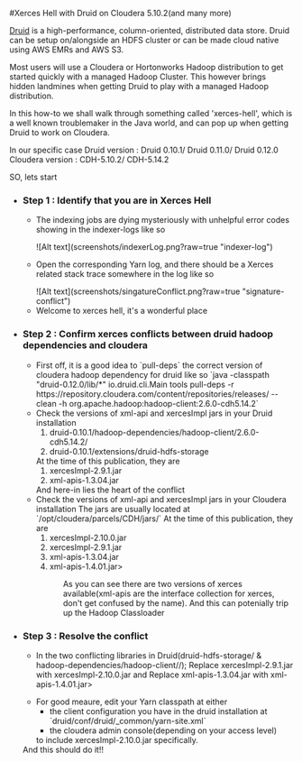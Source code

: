 #Xerces Hell with Druid on Cloudera 5.10.2(and many more)

<p>
<a href="http://druid.io/">Druid</a> is a high-performance, column-oriented, distributed data store.
Druid can be setup on/alongside an HDFS cluster or can be made cloud native using AWS EMRs and AWS S3.

Most users will use a Cloudera or Hortonworks Hadoop distribution to get started quickly with a managed Hadoop Cluster.
This however brings hidden landmines when getting Druid to play with a managed Hadoop distribution.

In this how-to we shall walk through something called 'xerces-hell', which is a well known troublemaker
in the Java world, and can pop up when getting Druid to work on Cloudera.

In our specific case
Druid version : Druid 0.10.1/ Druid 0.11.0/ Druid 0.12.0
Cloudera version : CDH-5.10.2/ CDH-5.14.2

SO, lets start
</p>

<ul>
  <li>
      <h3>Step 1 : Identify that you are in Xerces Hell</h3>
          <ul>
              <li>
                <p>The indexing jobs are dying mysteriously with unhelpful error codes showing in the indexer-logs like so</p>
                ![Alt text](screenshots/indexerLog.png?raw=true "indexer-log")
              </li>
              <li>
                <p>Open the corresponding Yarn log, and there should be a Xerces related stack trace somewhere in the log like so</p>
                ![Alt text](screenshots/singatureConflict.png?raw=true "signature-conflict")
              </li>
              <li>
                Welcome to xerces hell, it's a wonderful place
              </li>
          </ul>
  </li>
  <li>
      <h3>Step 2 : Confirm xerces conflicts between druid hadoop dependencies and cloudera</h3>
          <ul>
              <li>
                First off, it is a good idea to `pull-deps` the correct version of cloudera hadoop dependency for druid like so
                            `java -classpath "druid-0.12.0/lib/*" io.druid.cli.Main tools pull-deps -r https://repository.cloudera.com/content/repositories/releases/ --clean -h org.apache.hadoop:hadoop-client:2.6.0-cdh5.14.2`
              </li>
              <li>
                Check the versions of xml-api and xercesImpl jars in your Druid installation
                 <ol>
                    <li>druid-0.10.1/hadoop-dependencies/hadoop-client/2.6.0-cdh5.14.2/</li>
                    <li>druid-0.10.1/extensions/druid-hdfs-storage</li>
                 </ol>
                 At the time of this publication, they are 
                  <ol>
                    <li>xercesImpl-2.9.1.jar</li>
                    <li>xml-apis-1.3.04.jar</li>
                  </ol>
                 And here-in lies the heart of the conflict 
              </li>
              <li>
                Check the versions of xml-api and xercesImpl jars in your Cloudera installation
                The jars are usually located at `/opt/cloudera/parcels/CDH/jars/`
                At the time of this publication, they are
                <ol>
                  <li>xercesImpl-2.10.0.jar</li>
                  <li>xercesImpl-2.9.1.jar</li>
                  <li>xml-apis-1.3.04.jar</li>
                  <li>xml-apis-1.4.01.jar></li>
                <ol>
                As you can see there are two versions of xerces available(xml-apis are the interface collection for xerces, don't get confused by the name).
                And this can potenially trip up the Hadoop Classloader
              </li>
          </ul>
  </li>
  <li>
    <h3>Step 3 : Resolve the conflict</h3>
    <ul>
      <li>
          <p>
          In the two conflicting libraries in Druid(druid-hdfs-storage/ & hadoop-dependencies/hadoop-client/<version>/);
          Replace xercesImpl-2.9.1.jar with xercesImpl-2.10.0.jar
          and
          Replace xml-apis-1.3.04.jar with xml-apis-1.4.01.jar>
          </p>
      </li>
      <li>
          For good meaure, edit your Yarn classpath at either 
          <ul>
            <li>the client configuration you have in the druid installation at `druid/conf/druid/_common/yarn-site.xml`</li>
            <li>the cloudera admin console(depending on your access level)</li>
          </ul> 
          to include xercesImpl-2.10.0.jar specifically.  
      </li>
   </ul>
   And this should do it!!
  </li>
</ul>

